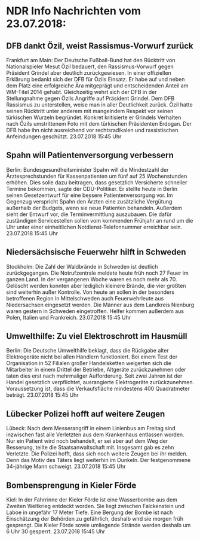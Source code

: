 # NDR Info Nachrichten vom 23.07.2018:


## DFB dankt Özil, weist Rassismus-Vorwurf zurück
Frankfurt am Main: Der Deutsche Fußball-Bund hat den Rücktritt von Nationalspieler Mesut Özil bedauert, den Rassismus-Vorwurf gegen Präsident Grindel aber deutlich zurückgewiesen. In einer offiziellen Erklärung bedankt sich der DFB für Özils Einsatz. Er habe auf und neben dem Platz eine erfolgreiche Ära mitgeprägt und entscheidenden Anteil am WM-Titel 2014 gehabt. Gleichzeitig wehrt sich der DFB in der Stellungnahme gegen Özils Angriffe auf Präsident Grindel. Dem DFB Rassismus zu unterstellen, weise man in aller Deutlichkeit zurück. Özil hatte seinen Rücktritt unter anderem mit mangelndem Respekt vor seinen türkischen Wurzeln begründet. Konkret kritisierte er Grindels Verhalten nach Özils umstrittenem Foto mit dem türkischen Präsidenten Erdogan. Der DFB habe ihn nicht ausreichend vor rechtsradikalen und rassistischen Anfeindungen geschützt. 23.07.2018 15:45 Uhr 

## Spahn will Patientenversorgung verbessern
Berlin: Bundesgesundheitsminister Spahn will die Mindestzahl der Ärztesprechstunden für Kassenpatienten um fünf auf 25 Wochenstunden erhöhen. Dies solle dazu beitragen, dass gesetzlich Versicherte schneller Termine bekommen, sagte der CDU-Politiker. Er stellte heute in Berlin seinen Gesetzentwurf für eine bessere Patientenversorgung vor. Im Gegenzug verspricht Spahn den Ärzten eine zusätzliche Vergütung außerhalb der Budgets, wenn sie neue Patienten behandeln. Außerdem sieht der Entwurf vor, die Terminvermittlung auszubauen. Die dafür zuständigen Servicestellen sollen vom kommenden Frühjahr an rund um die Uhr unter einer einheitlichen Notdienst-Telefonnummer erreichbar sein. 23.07.2018 15:45 Uhr 

## Niedersächsische Feuerwehr hilft in Schweden
Stockholm:	Die Zahl der Waldbrände in Schweden ist deutlich zurückgegangen. Die Notrufzentrale meldete heute früh noch 27 Feuer im ganzen Land. In der vergangenen Woche waren es noch mehr als 70. Gelöscht werden konnten aber lediglich kleinere Brände, die vier größten sind weiterhin außer Kontrolle. Von heute an sollen in der besonders betroffenen Region in Mittelschweden auch Feuerwehrleute aus Niedersachsen eingesetzt werden. Die Männer aus dem Landkreis Nienburg waren gestern in Schweden eingetroffen. Helfer kommen außerdem aus Polen, Italien und Frankreich. 23.07.2018 15:45 Uhr 

## Umwelthilfe: Zu viel Elektroschrott im Hausmüll
Berlin:	Die Deutsche Umwelthilfe beklagt, dass die Rückgabe alter Elektrogeräte nicht bei allen Händlern funktioniert. Bei einem Test der Organisation in 52 Filialen großer Handelsketten weigerten sich die Mitarbeiter in einem Drittel der Betriebe, Altgeräte zurückzunehmen oder taten dies erst nach mehrmaliger Aufforderung. Seit zwei Jahren ist der Handel gesetzlich verpflichtet, ausrangierte Elektrogeräte zurückzunehmen. Voraussetzung ist, dass die Verkaufsfläche mindestens 400 Quadratmeter beträgt. 23.07.2018 15:45 Uhr 

## Lübecker Polizei hofft auf weitere Zeugen
Lübeck:	Nach dem Messerangriff in einem Linienbus am Freitag sind inzwischen fast alle Verletzten aus dem Krankenhaus entlassen worden. Nur ein Patient wird noch behandelt, er sei aber auf dem Weg der Besserung, teilte die Staatsanwaltschaft mit. Insgesamt gab es zehn Verletzte. Die Polizei hofft, dass sich noch weitere Zeugen bei ihr melden. Denn das Motiv des Täters liegt weiterhin im Dunkeln. Der festgenommene 34-jährige Mann schweigt. 23.07.2018 15:45 Uhr 

## Bombensprengung in Kieler Förde
Kiel: In der Fahrrinne der Kieler Förde ist eine Wasserbombe aus dem Zweiten Weltkrieg entdeckt worden. Sie liegt zwischen Falckenstein und Laboe in ungefähr 17 Meter Tiefe. Eine Bergung der Bombe ist nach Einschätzung der Behörden zu gefährlich, deshalb wird sie morgen früh gesprengt. Die Kieler Förde sowie umliegende Strände werden deshalb um 6 Uhr 30 gesperrt. 23.07.2018 15:45 Uhr 

